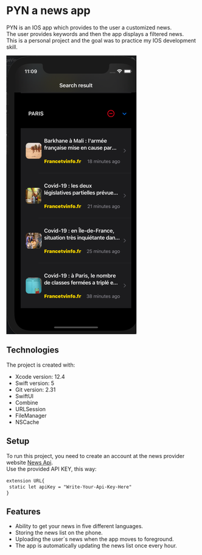 # PYN a news app

PYN is an IOS app which provides to the user a customized news.<br/> The user provides keywords and then the app displays a filtered news.<br/>
This is a personal project and the goal was to practice my IOS development skill.

<img align="center" src="images/Screenshot.png"><br/>

## Technologies

The project is created with:<br/>

* Xcode version: 12.4
* Swift version: 5
* Git version: 2.31
* SwiftUI
* Combine
* URLSession
* FileManager
* NSCache

## Setup

To run this project, you need to create an account at the news provider website [News Api](https://newsapi.org).<br/>
Use the provided API KEY, this way:

```
extension URL{
 static let apiKey = "Write-Your-Api-Key-Here"
}
```

## Features

* Ability to get your news in five different languages.
* Storing the news list on the phone.
* Uploading the user´s news when the app moves to foreground.
* The app is automatically updating the news list once every hour.
